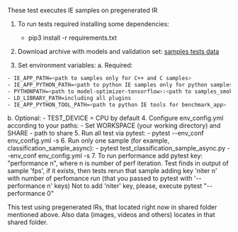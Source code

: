 These test executes IE samples on pregenerated IR

1. To run tests required installing some dependencies: 
    - pip3 install -r requirements.txt

2. Download archive with models and validation set: [samples tests data](https://d30ikxcvcet9xo.cloudfront.net/repositories/openvino/ci_dependencies/test/samples_smoke_tests_data.zip)
3. Set environment variables:
a. Required:
```sh
- IE_APP_PATH=<path to samples only for C++ and C samples>
- IE_APP_PYTHON_PATH=<path to python IE samples only for python samples>
- PYTHONPATH=<path to model-optimizer-tensorflow>:<path to samples_smoke_tests>$PYTHONPATH>
- LD_LIBRARY_PATH=including all plugins
- IE_APP_PYTHON_TOOL_PATH=<path to python IE tools for benchmark_app>
```	
b. Optional:
	- TEST_DEVICE = CPU by default
4. Configure env_config.yml according to your paths:
    - Set WORKSPACE (your working directory) and SHARE - path to share 
5. Run all test via pytest:	
    - pytest --env_conf env_config.yml -s 
6. Run only one sample (for example, classification_sample_async):
    - pytest test_classification_sample_async.py  --env_conf env_config.yml -s 
7. To run performance add pytest key: "performance n", where n is number of perf iteration.
   Test finds in output of sample 'fps', if it exists,
   then tests rerun that sample adding key 'niter n' with number of perfomance run (that you passed to pytest with '--performance n' keys)
   Not to add 'niter' key, please, execute pytest "--performance 0"

This test using pregenerated IRs, that located right now in shared folder mentioned above. Also data (images, videos and others) locates in that shared folder.
